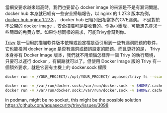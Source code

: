 當網安要求越來越高時，我們也要留心 docker image 的來源是不是有漏洞問題。 docker hub 本身就已經有一些安全掃瞄報告，以 nginx 的 1.27.3 版本為例， [docker hub nginx 1.27.3](https://hub.docker.com/layers/library/nginx/1.27.3/images/sha256-1c93c0fdf35c65d1a441ea049552faea6395ce4d5ad96258344d6e65d4c8c29e?context=repo) ， docker hub 已經列出相當多的CVE漏洞。 不過對於不公開的 docker image ，安全描瞄可是要收費的。作為小團隊，可能想先尋求一些簡單的免費方案。如果你想同樣的需求，可能Trivy會幫到你。

[Trivy](https://trivy.dev/latest/) 是一個用於描瞄軟件版本依賴或設定檔是否引用到一些有漏洞問題的軟件，它也能檢測 docker image 是否有漏洞或錯誤設定的問題。而且更好的是， Trivy 本身亦有 Docker Image 版本，我們就不用煩惱怎樣弄一個 Trivy 的執行環境，只要可以運行 docker ，有網路就可以了。但使用 Docker Image 版的 Trivy 有一個額外要求，就是它要有主機上的 docker.sock 權限



```bash
docker run -v /YOUR_PROJECT/:/opt/YOUR_PROJECT/ aquasec/trivy fs --scanners vuln,secret,misconfig /opt/YOUR_PROJECT/

docker run -v /var/run/docker.sock:/var/run/docker.sock -v $HOME/.cache/:/root/.cache/ aquasec/trivy:0.58.0 image nginx:1.27.3
docker run -v /var/run/docker.sock:/var/run/docker.sock -v $HOME/.cache/:/root/.cache/ aquasec/trivy:0.58.0 image nginx:1.27.3-alpine
```

in podman, might be no socket, this might be the possible solution  https://github.com/aquasecurity/trivy/issues/3098